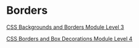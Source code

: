 # Borders
[CSS Backgrounds and Borders Module Level 3](https://drafts.csswg.org/css-backgrounds-3/)

[CSS Borders and Box Decorations Module Level 4](https://drafts.csswg.org/css-borders-4/)